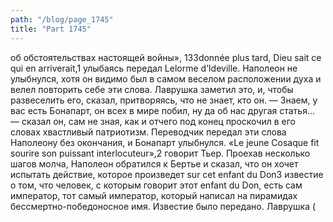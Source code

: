```yaml
---
path: "/blog/page_1745"
title: "Part 1745"
---
```


 об обстоятельствах настоящей войны»,
133donnée plus tard, Dieu sait ce qui en arriverait,1 улыбаясь передал Lelorme d’Ideville. Наполеон не улыбнулся, хотя он видимо был в самом веселом расположении духа и велел повторить себе эти слова.
Лаврушка заметил это, и, чтобы развеселить его, сказал, притворяясь, что не знает, кто он.
— Знаем, у вас есть Бонапарт, он всех в мире побил, ну да об нас другая статья... — сказал он, сам не зная, как и отчего под конец проскочил в его словах хвастливый патриотизм. Переводчик передал эти слова Наполеону без окончания, и Бонапарт улыбнулся. «Le jeune Cosaque fit sourire son puissant interlocuteur»,2 говорит Тьер. Проехав несколько шагов молча, Наполеон обратился к Бертье и сказал, что он хочет испытать действие, которое произведет sur cet enfant du Don3 известие о том, что человек, с которым говорит этот enfant du Don, есть сам император, тот самый император, который написал на пирамидах бессмертно-победоносное имя.
Известие было передано.
Лаврушка (
